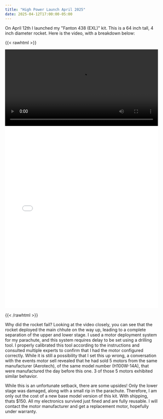 ```yaml
---
title: "High Power Launch April 2025"
date: 2025-04-12T17:00:00-05:00
---
```


On April 12th I launched my "Fanton 438 (EXL)" kit. This is a 64 inch tall, 4 inch diameter rocket. Here is the video, with a breakdown below:

{{< rawhtml >}}


<video width=100% controls>
    <source src="/articles/images/12APR25_Launch/launch_video.m4v" type="video/mp4">
    Your browser does not support the video tag.  
</video>

<embed src="/articles/images/12APR25_Launch/post_mortem.pdf" type="application/pdf" width="100%" height="600px" />


{{< /rawhtml >}}



Why did the rocket fail? Looking at the video closely, you can see that the rocket deployed the main chhute on the way up, leading to a complete separation of the upper and lower stage. I used a motor deployment system for my parachute, and this system requires delay to be set using a drilling tool. I properly calibrated this tool according to the instructions and consulted multiple experts to confirm that I had the motor configured correctly. While it is still a possibility that I set this up wrong, a conversation with the events motor sell revealed that he had sold 5 motors from the same manufacturer (Aerotech), of the same model number (H100W-14A), that were manufactured the day before this one. 3 of those 5 motors exhibited similar behavior. 

While this is an unfortunate setback, there are some upsides! Only the lower stage was damaged, along with a small rip in the parachute. Therefore, I am only out the cost of a new base model version of this kit. With shipping, thats $150. All my electronics survived just fined and are fully reusable. I will contact the motor manufacturer and get a replacement motor, hopefully under warranty.
